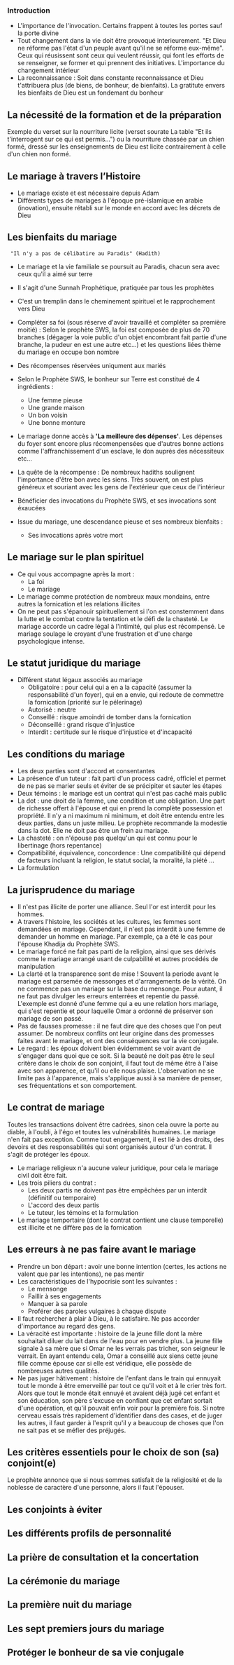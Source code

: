 ### Introduction

- L'importance de l'invocation. Certains frappent à toutes les portes sauf la porte divine
- Tout changement dans la vie doit être provoqué interieurement. "Et Dieu ne réforme pas l'état d'un peuple avant qu'il ne se réforme eux-même". Ceux qui réusissent sont ceux qui veulent réussir, qui font les efforts de se renseigner, se former et qui prennent des initiatives. L'importance du changement intérieur
- La reconnaissance : Soit dans constante reconnaissance et Dieu t'attribuera plus (de biens, de bonheur, de bienfaits). La gratitute envers les bienfaits de Dieu est un fondemant du bonheur

## La nécessité de la formation et de la préparation

Exemple du verset sur la nourriture licite (verset sourate La table "Et ils t'interrogent sur ce qui est permis...") ou la nourriture chassée par un chien formé, dressé sur les enseignements de Dieu est licite contrairement à celle d'un chien non formé. 


## Le mariage à travers l’Histoire

- Le mariage existe et est nécessaire depuis Adam
- Différents types de mariages à l'époque pré-islamique en arabie (inovation), ensuite rétabli sur le monde en accord avec les décrets de Dieu

## Les bienfaits du mariage

	 "Il n'y a pas de célibatire au Paradis" (Hadith)
- Le mariage et la vie familiale se poursuit au Paradis, chacun sera avec ceux qu'il a aimé sur terre
- Il s'agit d'une Sunnah Prophétique, pratiquée par tous les prophètes
- C'est un tremplin dans le cheminement spirituel et le rapprochement vers Dieu
- Compléter sa foi (sous réserve d'avoir travaillé et compléter sa première moitié) : Selon le prophète SWS, la foi est composée de plus de 70 branches (dégager la voie public d'un objet encombrant fait partie d'une branche, la pudeur en est une autre etc...) et les questions liées thème du mariage en occupe bon nombre 
- Des récompenses réservées uniqument aux mariés
- Selon le Prophète SWS, le bonheur sur Terre est constitué de 4 ingrédients :
	- Une femme pieuse
	- Une grande maison
	- Un bon voisin
	- Une bonne monture

- Le mariage donne accès à __'La meilleure des dépenses'__. Les dépenses du foyer sont encore plus récomenpensées que d'autres bonne actions comme l'affranchissement d'un esclave, le don auprès des nécessiteux etc... 
- La quête de la récompense : De nombreux hadiths soulignent l'importance d'être bon avec les siens. Très souvent, on est plus généreux et souriant avec les gens de l'extérieur que ceux de l'intérieur
- Bénéficier des invocations du Prophète SWS, et ses invocations sont éxaucées
- Issue du mariage, une descendance pieuse et ses nombreux bienfaits :
	- Ses invocations après votre mort 

## Le mariage sur le plan spirituel

- Ce qui vous accompagne après la mort :
	- La foi 
	- Le mariage
- Le mariage comme protéction de nombreux maux mondains, entre autres la fornication et les relations illicites
- On ne peut pas s'épanouir spirituellement si l'on est constemment dans la lutte et le combat contre la tentation et le défi de la chasteté. Le mariage accorde un cadre légal à l'intimité, qui plus est récompensé. Le mariage soulage le croyant d'une frustration et d'une charge psychologique intense.

## Le statut juridique du mariage

- Différent statut légaux associés au mariage
	- Obligatoire : pour celui qui a en a la capacité (assumer la responsabilité d'un foyer), qui en a envie, qui redoute de commettre la fornication (priorité sur le pélerinage)
	- Autorisé : neutre
	- Conseillé : risque amoindri de tomber dans la fornication
	- Déconseillé : grand risque d'injustice
	- Interdit : certitude sur le risque d'injustice et d'incapacité 

## Les conditions du mariage

- Les deux parties sont d'accord et consentantes
- La présence d'un tuteur : fait parti d'un process cadré, officiel et permet de ne pas se marier seuls et éviter de se précipiter et sauter les étapes
- Deux témoins : le mariage est un contrat qui n'est pas caché mais public 
- La dot : une droit de la femme, une condition et une obligation. Une part de richesse offert à l'épouse et qui en prend la complète possession et propriété. Il n'y a ni maximum ni minimum, et doit être entendu entre les deux parties, dans un juste milieu. Le prophète recommande la modestie dans la dot. Elle ne doit pas être un frein au mariage.
- La chasteté : on n'épouse pas quelqu'un qui est connu pour le libertinage (hors repentance)
- Compatibilité, équivalence, concordence : Une compatibilité qui dépend de facteurs incluant la religion, le statut social, la moralité, la piété ...
- La formulation  

## La jurisprudence du mariage

- Il n'est pas illicite de porter une alliance. Seul l'or est interdit pour les hommes.
- A travers l'histoire, les sociétés et les cultures, les femmes sont demandées en mariage. Cependant, il n'est pas interdit à une femme de demander un homme en mariage. Par exemple, ça a été le cas pour l'épouse Khadija du Prophète SWS. 
- Le mariage forcé ne fait pas parti de la religion, ainsi que ses dérivés comme le mariage arrangé usant de culpabilité et autres procédés de manipulation
- La clarté et la transparence sont de mise ! Souvent la periode avant le mariage est parsemée de messonges et d'arrangements de la vérité. On ne commence pas un mariage sur la base du mensonge. Pour autant, il ne faut pas divulger les erreurs enterrées et repentie du passé. L'exemple est donné d'une femme qui a eu une relation hors mariage, qui s'est repentie et pour laquelle Omar a ordonné de préserver son mariage de son passé.
- Pas de fausses promesse : il ne faut dire que des choses que l'on peut assumer. De nombreux conflits ont leur origine dans des promesses faites avant le mariage, et ont des conséquences sur la vie conjugale.
- Le regard : les époux doivent bien évidemment se voir avant de s'engager dans quoi que ce soit. Si la beauté ne doit pas être le seul critère dans le choix de son conjoint, il faut tout de même être à l'aise avec son apparence, et qu'il ou elle nous plaise. L'observation ne se limite pas à l'apparence, mais s'applique aussi à sa manière de penser, ses fréquentations et son comportement.


## Le contrat de mariage

Toutes les transactions doivent être cadrées, sinon cela ouvre la porte au diable, à l'oubli, à l'égo et toutes les vulnérabilités humaines. Le mariage n'en fait pas exception. Comme tout engagement, il est lié à des droits, des devoirs et des responsabilités qui sont organisés autour d'un contrat. Il s'agit de protéger les époux.

- Le mariage religieux n'a aucune valeur juridique, pour cela le mariage civil doit être fait.
- Les trois piliers du contrat :
	- Les deux partis ne doivent pas être empêchées par un interdit (définitif ou temporaire)
	- L'accord des deux partis
	- Le tuteur, les témoins et la formulation
- Le mariage temportaire (dont le contrat contient une clause temporelle) est illicite et ne diffère pas de la fornication

## Les erreurs à ne pas faire avant le mariage

- Prendre un bon départ : avoir une bonne intention (certes, les actions ne valent que par les intentions), ne pas mentir
- Les caractéristiques de l'hypocrisie sont les suivantes : 
	- Le mensonge
	- Faillir à ses engagements
	- Manquer à sa parole
	- Proférer des paroles vulgaires à chaque dispute
- Il faut rechercher à plair à Dieu, à le satisfaire. Ne pas accorder d'importance au regard des gens.
- La véracité est importante : histoire de la jeune fille dont la mère souhaitait diluer du lait dans de l'eau pour en vendre plus. La jeune fille signale à sa mère que si Omar ne les verrais pas tricher, son seigneur le verrait. En ayant entendu cela, Omar a conseillé aux siens cette jeune fille comme épouse car si elle est véridique, elle possède de nombreuses autres qualités.
- Ne pas juger hâtivement : histoire de l'enfant dans le train qui ennuyait tout le monde à être emerveillé par tout ce qu'il voit et à le crier très fort. Alors que tout le monde était ennuyé et avaient déjà jugé cet enfant et son éducation, son père s'excuse en confiant que cet enfant sortait d'une opération, et qu'il pouvait enfin voir pour la première fois. Si notre cerveau essais très rapidement d'identifier dans des cases, et de juger les autres, il faut garder à l'esprit qu'il y a beaucoup de choses que l'on ne sait pas et se méfier des préjugés.

## Les critères essentiels pour le choix de son (sa) conjoint(e)

Le prophète annonce que si nous sommes satisfait de la religiosité et de la noblesse de caractère d'une personne, alors il faut l'épouser. 

## Les conjoints à éviter

## Les différents profils de personnalité

## La prière de consultation et la concertation

## La cérémonie du mariage

## La première nuit du mariage

## Les sept premiers jours du mariage

## Protéger le bonheur de sa vie conjugale